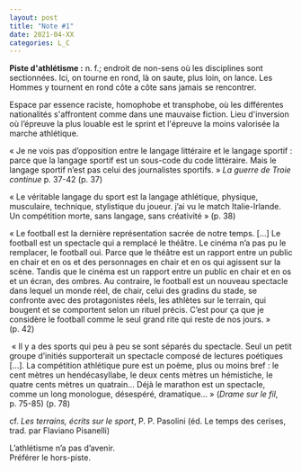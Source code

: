 ```yaml
---
layout: post
title: "Note #1"
date: 2021-04-XX
categories: L_C
---
```


**Piste d'athlétisme :** n. f.; endroit de non-sens où les disciplines sont sectionnées. Ici, on tourne en rond, là on saute, plus loin, on lance. Les Hommes y tournent en rond côte a côte sans jamais se rencontrer. 

Espace par essence raciste, homophobe et transphobe, où les différentes nationalités s'affrontent comme dans une mauvaise fiction. Lieu d'inversion où l’épreuve la plus louable est le sprint et l'épreuve la moins valorisée la marche athlétique. 

« Je ne vois pas d’opposition entre le langage littéraire et le langage sportif : parce que la langage sportif est un sous-code du code littéraire. Mais le langage sportif n’est pas celui des journalistes sportifs. » *La guerre de Troie continue* p. 37-42 (p. 37)

« Le véritable langage du sport est la langage athlétique, physique, musculaire, technique, stylistique du joueur. j’ai vu le match Italie-Irlande. Un compétition morte, sans langage, sans créativité » (p. 38)

« Le football est la dernière représentation sacrée de notre temps. […] Le football est un spectacle qui a remplacé le théâtre. Le cinéma n’a pas pu le remplacer, le football oui. Parce que le théâtre est un rapport entre un public en chair et en os et des personnages en chair et en os qui agissent sur la scène. Tandis que le cinéma est un rapport entre un public en chair et en os et un écran, des ombres. Au contraire, le football est un nouveau spectacle dans lequel un monde réel, de chair, celui des gradins du stade, se confronte avec des protagonistes réels, les athlètes sur le terrain, qui bougent et se comportent selon un rituel précis. C’est pour ça que je considère le football comme le seul grand rite qui reste de nos jours. » (p. 42)

 « Il y a des sports qui peu à peu se sont séparés du spectacle. Seul un petit groupe d’initiés supporterait un spectacle composé de lectures poétiques [...]. La compétition athlétique pure est un poème, plus ou moins bref : le cent mètres un hendécasyllabe, le deux cents mètres un hémistiche, le quatre cents mètres un quatrain... Déjà le marathon est un spectacle, comme un long monologue, désespéré, dramatique... » (*Drame sur le fil*, p. 75-85) (p. 78)

cf. *Les terrains, écrits sur le sport*, P. P. Pasolini (éd. Le temps des cerises, trad. par Flaviano Pisanelli) 

L’athlétisme n’a pas d’avenir.  
Préférer le hors-piste.
